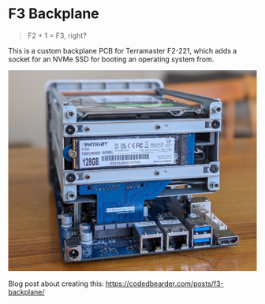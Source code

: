 # F3 Backplane

> F2 + 1 = F3, right?

This is a custom backplane PCB for Terramaster F2-221, which adds a socket for an NVMe SSD for booting an operating system from.

![Picture of backplane PCB](./f3-backplane.jpg)

Blog post about creating this: https://codedbearder.com/posts/f3-backplane/
